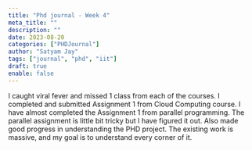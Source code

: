 ```yaml
---
title: "Phd journal - Week 4"
meta_title: ""
description: ""
date: 2023-08-20
categories: ["PHDJournal"]
author: "Satyam Jay"
tags: ["journal", "phd", "iit"]
draft: true
enable: false
---
```


I caught viral fever and missed 1 class from each of the courses. I completed and submitted Assignment 1 from Cloud Computing course. I have almost completed the Assignment 1 from parallel programming. The parallel assignment is little bit tricky but I have figured it out. Also made good progress in understanding the PHD project. The existing work is massive, and my goal is to understand every corner of it. 





